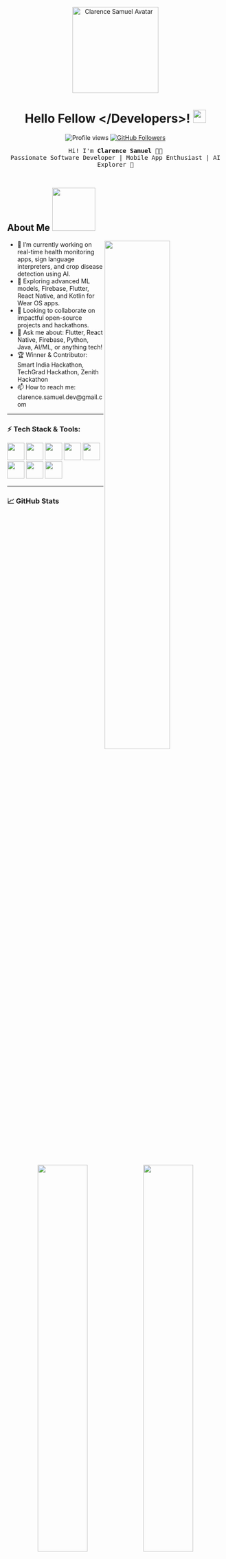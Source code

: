 <p align="center">
  <img width="200" src="https://avatars.githubusercontent.com/u/your-github-id" alt="Clarence Samuel Avatar">
</p>

<h1 align="center"> Hello Fellow &lt;/Developers&gt;! <img src="https://raw.githubusercontent.com/MartinHeinz/MartinHeinz/master/wave.gif" width="30px"> </h1>

<p align="center">
  <img src="https://visitor-badge.glitch.me/badge?page_id=clarence-samuel.visitor-badge" alt="Profile views">
  <a href="https://github.com/clarence-samuel">
    <img src="https://img.shields.io/github/followers/clarence-samuel?label=Follow&style=social" alt="GitHub Followers">
  </a>
</p>

<div align="center">
  <samp>
    Hi! I'm <b>Clarence Samuel</b> 👨‍💻 <br>
    Passionate Software Developer | Mobile App Enthusiast | AI Explorer 🚀
  </samp>
</div>

<br>

<h2> About Me <img src="https://media0.giphy.com/media/KDDpcKigbfFpnejZs6/giphy.gif" width="100px"> </h2>

<img align="right" src="https://raw.githubusercontent.com/onimur/.github/master/.resources/git-header.svg" width="55%">

<ul>
  <li> 🔭 I’m currently working on real-time health monitoring apps, sign language interpreters, and crop disease detection using AI.</li>
  <li> 🌱 Exploring advanced ML models, Firebase, Flutter, React Native, and Kotlin for Wear OS apps.</li>
  <li> 👯 Looking to collaborate on impactful open-source projects and hackathons.</li>
  <li> 💬 Ask me about: Flutter, React Native, Firebase, Python, Java, AI/ML, or anything tech!</li>
  <li> 🏆 Winner & Contributor: Smart India Hackathon, TechGrad Hackathon, Zenith Hackathon</li>
  <li> 📫 How to reach me: clarence.samuel.dev@gmail.com</li>
</ul>

---

### ⚡ Tech Stack & Tools:

<p align="left">
  <img src="https://cdn.jsdelivr.net/gh/devicons/devicon/icons/flutter/flutter-original.svg" width="40" height="40"/>
  <img src="https://cdn.jsdelivr.net/gh/devicons/devicon/icons/react/react-original.svg" width="40" height="40"/>
  <img src="https://cdn.jsdelivr.net/gh/devicons/devicon/icons/firebase/firebase-plain.svg" width="40" height="40"/>
  <img src="https://cdn.jsdelivr.net/gh/devicons/devicon/icons/python/python-original.svg" width="40" height="40"/>
  <img src="https://cdn.jsdelivr.net/gh/devicons/devicon/icons/java/java-original.svg" width="40" height="40"/>
  <img src="https://cdn.jsdelivr.net/gh/devicons/devicon/icons/mysql/mysql-original.svg" width="40" height="40"/>
  <img src="https://cdn.jsdelivr.net/gh/devicons/devicon/icons/html5/html5-original.svg" width="40" height="40"/>
  <img src="https://cdn.jsdelivr.net/gh/devicons/devicon/icons/css3/css3-original.svg" width="40" height="40"/>
</p>

---

### 📈 GitHub Stats

<p align="center">
  <img width="48%" src="https://github-readme-stats.vercel.app/api?username=clarence-samuel&show_icons=true&theme=radical" />
  <img width="48%" src="https://github-readme-streak-stats.herokuapp.com/?user=clarence-samuel&theme=radical" />
</p>

---

### ✨ Fun Fact:
- I can build an entire cross-platform app in a weekend 😎🔥
- I love turning ideas into apps that solve **real-world problems**!

